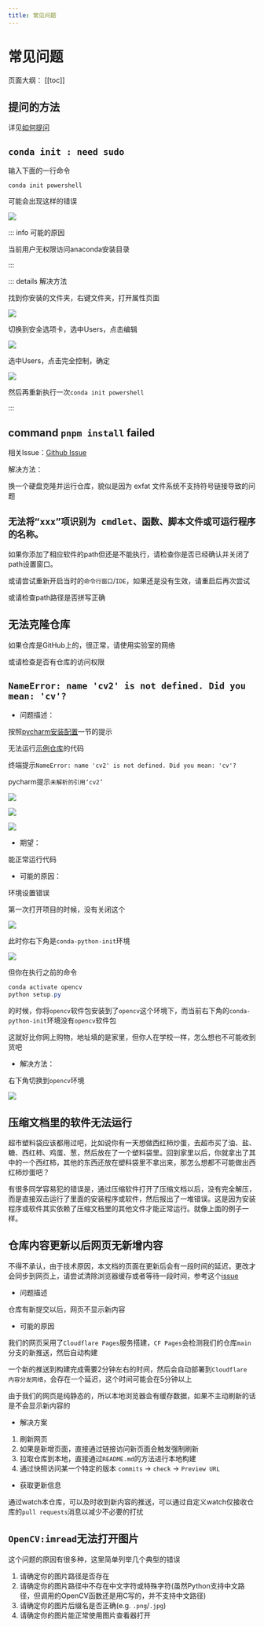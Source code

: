 ```yaml
---
title: 常见问题
---
```


# 常见问题

页面大纲：
[[toc]]

## 提问的方法

详见[如何提问](/文档/✍️写在前面/如何提问.md)

## `conda init : need sudo`

输入下面的一行命令

```commandline
conda init powershell
```

可能会出现这样的错误

![](images/common-problem/anaconda-zh-5.jpg)

::: info 可能的原因

当前用户无权限访问anaconda安装目录

:::

::: details 解决方法

找到你安装的文件夹，右键文件夹，打开属性页面

![](images/common-problem/anaconda-zh-1.jpg)

切换到安全选项卡，选中Users，点击编辑

![](images/common-problem/Anaconda-install-6.png)

选中Users，点击完全控制，确定

![](images/common-problem/anaconda-zh-10.jpg)

然后再重新执行一次`conda init powershell`

:::

## command `pnpm install` failed

相关Issue：[Github Issue](https://github.com/npm/cli/issues/1201)

解决方法：

换一个硬盘克隆并运行仓库，貌似是因为 exfat 文件系统不支持符号链接导致的问题

## `无法将“xxx”项识别为 cmdlet、函数、脚本文件或可运行程序的名称。`

如果你添加了相应软件的path但还是不能执行，请检查你是否已经确认并关闭了path设置窗口。

或请尝试重新开启当时的`命令行窗口`/`IDE`，如果还是没有生效，请重启后再次尝试

或请检查path路径是否拼写正确

## 无法克隆仓库

如果仓库是GitHub上的，很正常，请使用实验室的网络

或请检查是否有仓库的访问权限

## `NameError: name 'cv2' is not defined. Did you mean: 'cv'?`

- 问题描述：

按照[pycharm安装配置](guide/guide-python-opencv-env-config.md#pycharm-安装配置)一节的提示

无法运行[示例仓库](https://github.com/We-Fly/opencv-python-init)的代码

终端提示`NameError: name 'cv2' is not defined. Did you mean: 'cv'?`

pycharm提示`未解析的引用‘cv2’`

![](images/common-problem/error-conda-opencv-1.jpg)

![](images/common-problem/error-conda-opencv-2.jpg)

![](images/common-problem/error-conda-opencv-4.jpg)

- 期望：

能正常运行代码

- 可能的原因：

环境设置错误

第一次打开项目的时候，没有关闭这个

![](images/common-problem/pycharm-use-4.png)

此时你右下角是`conda-python-init`环境

![](images/common-problem/error-conda-opencv-3.jpg)

但你在执行之前的命令

```powershell
conda activate opencv
python setup.py
```

的时候，你将`opencv`软件包安装到了`opencv`这个环境下，而当前右下角的`conda-python-init`环境没有`opencv`软件包

这就好比你网上购物，地址填的是家里，但你人在学校一样，怎么想也不可能收到货吧

- 解决方法：

右下角切换到`opencv`环境

![](images/common-problem/error-conda-opencv-5.jpg)

## 压缩文档里的软件无法运行

超市塑料袋应该都用过吧，比如说你有一天想做西红柿炒蛋，去超市买了油、盐、糖、西红柿、鸡蛋、葱，然后放在了一个塑料袋里。回到家里以后，你就拿出了其中的一个西红柿，其他的东西还放在塑料袋里不拿出来，那怎么想都不可能做出西红柿炒蛋吧？

有很多同学容易犯的错误是，通过压缩软件打开了压缩文档以后，没有完全解压，而是直接双击运行了里面的安装程序或软件，然后报出了一堆错误。这是因为安装程序或软件其实依赖了压缩文档里的其他文件才能正常运行。就像上面的例子一样。

## 仓库内容更新以后网页无新增内容

不得不承认，由于技术原因，本文档的页面在更新后会有一段时间的延迟，更改才会同步到网页上，请尝试清除浏览器缓存或者等待一段时间，参考这个[issue](https://github.com/We-Fly/doc/issues/26)

- 问题描述

仓库有新提交以后，网页不显示新内容

- 可能的原因

我们的网页采用了`Cloudflare Pages`服务搭建，`CF Pages`会检测我们的仓库`main`分支的新推送，然后自动构建

一个新的推送到构建完成需要2分钟左右的时间，然后会自动部署到`Cloudflare 内容分发网络`，会存在一个延迟，这个时间可能会在5分钟以上

由于我们的网页是纯静态的，所以本地浏览器会有缓存数据，如果不主动刷新的话是不会显示新内容的

- 解决方案

1. 刷新网页
2. 如果是新增页面，直接通过链接访问新页面会触发强制刷新
3. 拉取仓库到本地，直接通过`README.md`的方法进行本地构建
4. 通过快照访问某一个特定的版本 `commits` -> `check` -> `Preview URL`

- 获取更新信息

通过watch本仓库，可以及时收到新内容的推送，可以通过自定义watch仅接收仓库的`pull requests`消息以减少不必要的打扰

## `OpenCV:imread`无法打开图片

这个问题的原因有很多种，这里简单列举几个典型的错误

1. 请确定你的图片路径是否存在
2. 请确定你的图片路径中不存在中文字符或特殊字符(虽然Python支持中文路径，但调用的OpenCV函数还是用C写的，并不支持中文路径)
3. 请确定你的图片后缀名是否正确(e.g. `.png`/`.jpg`)
4. 请确定你的图片能正常使用图片查看器打开
